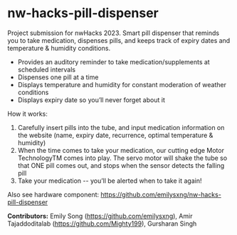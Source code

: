 # nw-hacks-pill-dispenser
Project submission for nwHacks 2023. Smart pill dispenser that reminds you to take medication, dispenses pills, and keeps track of expiry dates and temperature & humidity conditions. 

- Provides an auditory reminder to take medication/supplements at scheduled intervals
- Dispenses one pill at a time
- Displays temperature and humidity for constant moderation of weather conditions
- Displays expiry date so you’ll never forget about it


How it works:
1. Carefully insert pills into the tube, and input medication information on the website (name, expiry date, recurrence, optimal temperature & humidity)
2. When the time comes to take your medication, our cutting edge Motor TechnologyTM comes into play. The servo motor will shake the tube so that ONE pill comes out, and stops when the sensor detects the falling pill
3. Take your medication -- you’ll be alerted when to take it again!

Also see hardware component: https://github.com/emilysxng/nw-hacks-pill-dispenser

**Contributors:** Emily Song (https://github.com/emilysxng), Amir Tajaddoditalab (https://github.com/Mighty199), Gursharan Singh 
